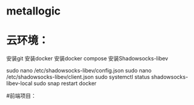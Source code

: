 # metallogic


# 云环境：
安装git
安装docker
安装docker compose
安装Shadowsocks-libev



sudo nano /etc/shadowsocks-libev/config.json
sudo nano /etc/shadowsocks-libev/client.json
sudo systemctl status shadowsocks-libev-local
sudo snap restart docker



#前端项目：


